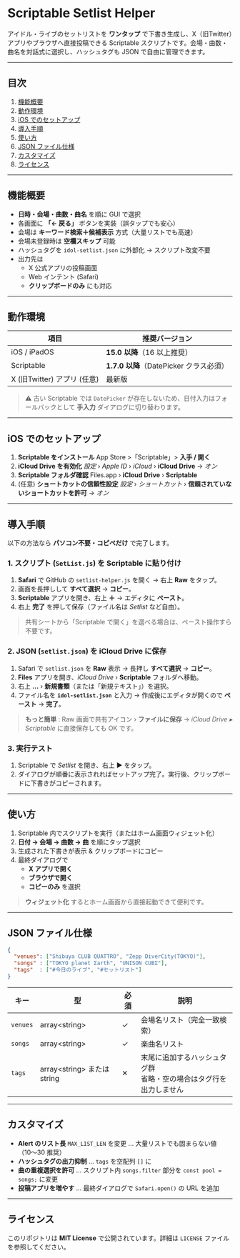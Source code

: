# Scriptable Setlist Helper

アイドル・ライブのセットリストを **ワンタップ** で下書き生成し、X（旧Twitter）アプリやブラウザへ直接投稿できる Scriptable スクリプトです。会場・曲数・曲名を対話式に選択し、ハッシュタグも JSON で自由に管理できます。

---

## 目次

1. [機能概要](#機能概要)
2. [動作環境](#動作環境)
3. [iOS でのセットアップ](#ios-でのセットアップ)
4. [導入手順](#導入手順)
5. [使い方](#使い方)
6. [JSON ファイル仕様](#json-ファイル仕様)
7. [カスタマイズ](#カスタマイズ)
8. [ライセンス](#ライセンス)

---
## 機能概要
* **日時・会場・曲数・曲名** を順に GUI で選択
* 各画面に **「← 戻る」** ボタンを実装（誤タップでも安心）
* 会場は **キーワード検索＋候補表示** 方式（大量リストでも高速）
* 会場未登録時は **空欄スキップ** 可能
* ハッシュタグを `idol-setlist.json` に外部化 → スクリプト改変不要
* 出力先は
  * X 公式アプリの投稿画面
  * Web インテント (Safari)
  * **クリップボードのみ** にも対応
---
## 動作環境

| 項目                    | 推奨バージョン                        |
| --------------------- | ------------------------------ |
| iOS / iPadOS          | **15.0 以降**（16 以上推奨）           |
| Scriptable            | **1.7.0 以降**（DatePicker クラス必須） |
| X (旧Twitter) アプリ (任意) | 最新版                            |

> ⚠️ 古い Scriptable では `DatePicker` が存在しないため、日付入力はフォールバックとして **手入力** ダイアログに切り替わります。

---

## iOS でのセットアップ
1. **Scriptable をインストール**
   App Store >「Scriptable」> **入手 / 開く**
2. **iCloud Drive を有効化**
   *設定* › *Apple ID* › *iCloud* › **iCloud Drive** → *オン*
3. **Scriptable フォルダ確認**
   Files.app › **iCloud Drive** › **Scriptable**
4. (任意) **ショートカットの信頼性設定**
   *設定* › *ショートカット* › **信頼されていないショートカットを許可** → *オン*
---

## 導入手順

以下の方法なら **パソコン不要・コピペだけ** で完了します。

### 1. スクリプト (`SetList.js`) を Scriptable に貼り付け

1. **Safari** で GitHub の `setlist-helper.js` を開く → 右上 **Raw** をタップ。
2. 画面を長押しして **すべて選択** → **コピー**。
3. **Scriptable** アプリを開き、右上 **＋** → エディタに **ペースト**。
4. 右上 **完了** を押して保存（ファイル名は *Setlist* など自由）。

> 共有シートから「Scriptable で開く」を選べる場合は、ペースト操作すら不要です。

### 2. JSON (`setlist.json`) を iCloud Drive に保存

1. Safari で `setlist.json` を **Raw** 表示 → 長押し **すべて選択** → **コピー**。
2. **Files** アプリを開き、*iCloud Drive* › **Scriptable** フォルダへ移動。
3. 右上 **…** › **新規書類**（または「新規テキスト」）を選択。
4. ファイル名を **`idol-setlist.json`** と入力 → 作成後にエディタが開くので **ペースト** → **完了**。

> **もっと簡単** : Raw 画面で共有アイコン › **ファイルに保存** → *iCloud Drive ▸ Scriptable* に直接保存しても OK です。

### 3. 実行テスト

1. Scriptable で *Setlist* を開き、右上 **▶︎** をタップ。
2. ダイアログが順番に表示されればセットアップ完了。実行後、クリップボードに下書きがコピーされます。

---
## 使い方
1. Scriptable 内でスクリプトを実行（またはホーム画面ウィジェット化）
2. **日付 → 会場 → 曲数 → 曲** を順にタップ選択
3. 生成された下書きが表示 & クリップボードにコピー
4. 最終ダイアログで
   * **X アプリで開く**
   * **ブラウザで開く**
   * **コピーのみ**
     を選択
> **ウィジェット化** するとホーム画面から直接起動できて便利です。
---
## JSON ファイル仕様
```json
{
  "venues": ["Shibuya CLUB QUATTRO", "Zepp DiverCity(TOKYO)"],
  "songs" : ["TOKYO planet Σarth", "UNISON CUBΣ"],
  "tags"  : ["#今日のライブ", "#セットリスト"]
}
```
| キー       | 型                          | 必須 | 説明                                   |
| -------- | -------------------------- | -- | ------------------------------------ |
| `venues` | array\<string>             | ✓  | 会場名リスト（完全一致検索）                       |
| `songs`  | array\<string>             | ✓  | 楽曲名リスト                               |
| `tags`   | array\<string>  または string | ✕  | 末尾に追加するハッシュタグ群<br>省略・空の場合はタグ行を出力しません |
---
## カスタマイズ
* **Alert のリスト長** `MAX_LIST_LEN` を変更 … 大量リストでも固まらない値（10〜30 推奨）
* **ハッシュタグの出力抑制** … `tags` を空配列 `[]` に
* **曲の重複選択を許可** … スクリプト内 `songs.filter` 部分を `const pool = songs;` に変更
* **投稿アプリを増やす** … 最終ダイアログで `Safari.open()` の URL を追加
---
## ライセンス
このリポジトリは **MIT License** で公開されています。詳細は `LICENSE` ファイルを参照してください。
